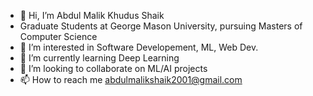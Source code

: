 - 👋 Hi, I’m Abdul Malik Khudus Shaik
- Graduate Students at George Mason University, pursuing Masters of Computer Science
- 👀 I’m interested in Software Developement, ML, Web Dev.
- 🌱 I’m currently learning Deep Learning
- 💞️ I’m looking to collaborate on ML/AI projects
- 📫 How to reach me abdulmalikshaik2001@gmail.com

<!---
SAMK-online/SAMK-online is a ✨ special ✨ repository because its `README.md` (this file) appears on your GitHub profile.
You can click the Preview link to take a look at your changes.
--->

